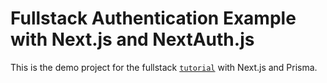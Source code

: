# Fullstack Authentication Example with Next.js and NextAuth.js

This is the demo project for the fullstack [`tutorial`](https://vercel.com/guides/nextjs-prisma-postgres) with Next.js and Prisma. 
